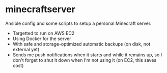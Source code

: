 # minecraftserver

Ansible config and some scripts to setup a personal Minecraft server.

- Targetted to run on AWS EC2
- Using Docker for the server
- With safe and storage-optimized automatic backups (on disk, not external yet)
- Sends me push notifications when it starts and while it remains up, so I don't forget to shut it down when I'm not using it (on EC2, this saves cost)
